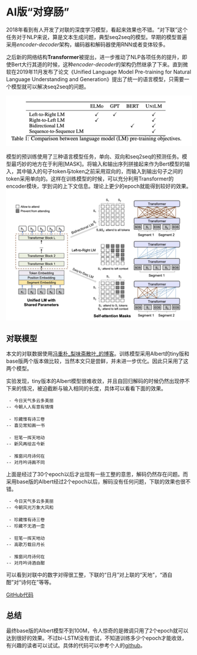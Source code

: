 # AI版“对穿肠”
2018年看到有人开发了对联的深度学习模型，看起来效果也不错。“对下联”这个任务对于NLP来说，算是文本生成问题，典型seq2seq的模型。早期的模型普遍采用*encoder-decoder*架构，编码器和解码器使用RNN或者变体较多。

之后新的网络结构**Transformer**被提出，进一步推动了NLP各项任务的提升，即使Bert大行其道的时候，这种*encoder-decoder*的架构仍然继承了下来。直到微软在2019年11月发布了论文《Unified Language Model Pre-training for Natural Language Understanding and Generation》提出了统一的语言模型，只需要一个模型就可以解决seq2seq的问题。

![-w727](media/16158103193809/16161211729644.jpg)

模型的预训练使用了三种语言模型任务，单向、双向和seq2seq的预测任务。模型最巧妙的地方在于利用[MASK]。将输入和输出序列拼接起来作为Bert模型的输入，其中输入的句子token与token之前采用双向的，而输入到输出句子之间的token采用单向的。这样在训练模型的时候，可以充分利用Transformer的encoder模块，学到词的上下文信息。理论上更少的epoch就能得到较好的效果。
![-w920](media/16158103193809/16161212379340.jpg)

## 对联模型
本文的对联数据使用[冯重朴_梨味斋散叶_的博客](https://github.com/wb14123/couplet-dataset)。训练模型采用Albert的tiny版和base版两个版本做比较，当然本文只是尝鲜，并未进一步优化。因此只采用了这两个模型。

实验发现，tiny版本的Albert模型很难收敛，并且自回归解码的时候仍然出现停不下来的情况，被迫截断与输入相同的长度，具体可以看看下面的效果。

```
 - 今日天气多云多美丽
-- 今朝人人有意有情情

 - 珍藏惟有诗三卷
-- 喜见常知画一书

 - 狂笔一挥天地动
-- 新风再绘古今新

 - 推窗问月诗何在
-- 对月吟诗画不同
```

上面是经过了30个epoch以后才出现有一些工整的意思，解码仍然存在问题。而采用base版的Albert经过2个epoch以后，解码没有任何问题，下联的效果也很不错。

```
 - 今日天气多云多美丽
-- 今朝风光万象大风和

 - 珍藏惟有诗三卷
-- 珍藏不无酒一壶

 - 狂笔一挥天地动
-- 高歌万载日月长

 - 推窗问月诗何在
-- 对月吟诗酒自酣
```

可以看到对联中的数字对得很工整，下联的“日月”对上联的“天地”，“酒自酣”对“诗何在”等等。

>
[GitHub代码](https://github.com/JayChen123/ML-tutorials/blob/master/bert-couplet.ipynb)


## 总结
最终base版的Albert模型不到100M，令人惊奇的是微调只用了2个epoch就可以达到很好的效果。不过bi-LSTM没有尝试，不知道训练多少个epoch才能收敛，有兴趣的读者可以试试。具体的代码可以参考个人的[github](https://github.com/JayChen123/ML-tutorials/blob/master/bert-couplet.ipynb)。
